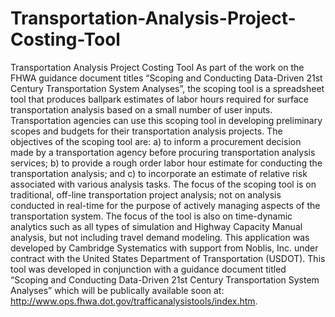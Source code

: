 # Transportation-Analysis-Project-Costing-Tool
Transportation Analysis Project Costing Tool
As part of the work on the FHWA guidance document titles “Scoping and Conducting Data-Driven 21st Century Transportation System Analyses”, the scoping tool is a spreadsheet tool that produces ballpark estimates of labor hours required for surface transportation analysis based on a small number of user inputs. Transportation agencies can use this scoping tool in developing preliminary scopes and budgets for their transportation analysis projects. The objectives of the scoping tool are: a) to inform a procurement decision made by a transportation agency before procuring transportation analysis services; b) to provide a rough order labor hour estimate for conducting the transportation analysis; and c) to incorporate an estimate of relative risk associated with various analysis tasks. The focus of the scoping tool is on traditional, off-line transportation project analysis; not on analysis conducted in real-time for the purpose of actively managing aspects of the transportation system. The focus of the tool is also on time-dynamic analytics such as all types of simulation and Highway Capacity Manual analysis, but not including travel demand modeling.
This application was developed by Cambridge Systematics with support from Noblis, Inc. under contract with the United States Department of Transportation (USDOT). This tool was developed in conjunction with a guidance document titled “Scoping and Conducting Data-Driven 21st Century Transportation System Analyses” which will be publically available soon at: http://www.ops.fhwa.dot.gov/trafficanalysistools/index.htm.
